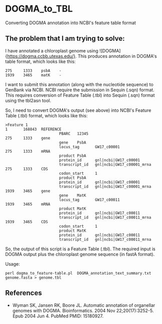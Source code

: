# DOGMA_to_TBL
Converting DOGMA annotation into NCBI's feature table format

## The problem that I am trying to solve:
I have annotated a chloroplast genome using ![DOGMA]{https://dogma.ccbb.utexas.edu/}. This produces annotation in DOGMA's
table format, which looks like this:

```
275     1333    psbA    -
1939    3465    matK    -
```

I want to submit this annotation (along with the nucleotide sequence) to GenBank via NCBI.
NCBI require the submission in Sequin (.sqn) format.
This requires conversion of Feature Table (.tbl) into Sequin (.sqn) format using the tbl2asn tool.

So, I need to convert DOGMA's output (see above) into NCBI's Feature Table (.tbl) format, which looks like this:

```
>Feature 1
1       168843  REFERENCE
                        PBARC   12345
275     1333    gene
                        gene    PsbA
                        locus_tag       GW17_c00001
275     1333    mRNA
                        product PsbA
                        protein_id      gnl|ncbi|GW17_c00001
                        transcript_id   gnl|ncbi|GW17_c00001_mrna
275     1333    CDS
                        codon_start     1
                        product PsbA
                        protein_id      gnl|ncbi|GW17_c00001
                        transcript_id   gnl|ncbi|GW17_c00001_mrna
1939    3465    gene
                        gene    MatK
                        locus_tag       GW17_c00011
1939    3465    mRNA
                        product MatK
                        protein_id      gnl|ncbi|GW17_c00011
                        transcript_id   gnl|ncbi|GW17_c00011_mrna
1939    3465    CDS
                        codon_start     1
                        product MatK
                        protein_id      gnl|ncbi|GW17_c00011
                        transcript_id   gnl|ncbi|GW17_c00011_mrna
```

So, the output of this script is a Feature Table (.tbl).
The required input is DOGMA output plus the chloroplast genome sequence (in fastA format).

Usage:
```
perl dogma_to_feature-table.pl  DOGMA_annotation_text_summary.txt genome.fasta > genome.tbl
```










## References
* Wyman SK, Jansen RK, Boore JL. Automatic annotation of organellar genomes with DOGMA. Bioinformatics. 2004 Nov 22;20(17):3252-5. Epub 2004 Jun 4. PubMed PMID: 15180927.
